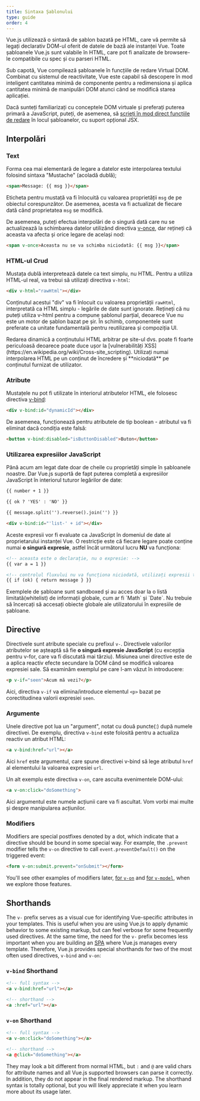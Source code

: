 ```yaml
---
title: Sintaxa Șablonului
type: guide
order: 4
---
```


Vue.js utilizează o sintaxă de șablon bazată pe HTML, care vă permite să legați declarativ DOM-ul oferit de datele de bază ale instanței Vue. Toate șabloanele Vue.js sunt valabile în HTML, care pot fi analizate de browsere-le compatibile cu spec și cu parseri HTML.

Sub capotă, Vue compilează șabloanele în funcțiile de redare Virtual DOM. Combinat cu sistemul de reactivitate, Vue este capabil să descopere în mod inteligent cantitatea minimă de componente pentru a redimensiona și aplica cantitatea minimă de manipulări DOM atunci când se modifică starea aplicației.

Dacă sunteți familiarizați cu conceptele DOM virtuale și preferați puterea primară a JavaScript, puteți, de asemenea, să [scrieți în mod direct funcțiile de redare](render-function.html) în locul șabloanelor, cu suport opțional JSX.

## Interpolări

### Text

Forma cea mai elementară de legare a datelor este interpolarea textului folosind sintaxa "Mustache" (acoladă dublă);

``` html
<span>Message: {{ msg }}</span>
```

Eticheta pentru mustață va fi înlocuită cu valoarea proprietății `msg` de pe obiectul corespunzător. De asemenea, acesta va fi actualizat de fiecare dată când proprietatea `msg` se modifică.

De asemenea, puteți efectua interpolări de o singură dată care nu se actualizează la schimbarea datelor utilizând directiva [v-once](../api/#v-once), dar rețineți că aceasta va afecta și orice legare de același nod:

``` html
<span v-once>Aceasta nu se va schimba niciodată: {{ msg }}</span>
```

### HTML-ul Crud

Mustața dublă interpretează datele ca text simplu, nu HTML. Pentru a utiliza HTML-ul real, va trebui să utilizați directiva `v-html`:

``` html
<div v-html="rawHtml"></div>
```

Conținutul acestui "div" va fi înlocuit cu valoarea proprietății `rawHtml`, interpretată ca HTML simplu - legările de date sunt ignorate. Rețineți că nu puteți utiliza v-html pentru a compune șablonul parțial, deoarece Vue nu este un motor de șablon bazat pe șir. În schimb, componentele sunt preferate ca unitate fundamentală pentru reutilizarea și compoziția UI.


<p class="tip"> Redarea dinamică a conținutului HTML arbitrar pe site-ul dvs. poate fi foarte periculoasă deoarece poate duce ușor la [vulnerabilități XSS](https://en.wikipedia.org/wiki/Cross-site_scripting). Utilizați numai interpolarea HTML pe un conținut de încredere și **niciodată** pe conținutul furnizat de utilizator. </p>

### Atribute

Mustațele nu pot fi utilizate în interiorul atributelor HTML, ele folosesc directiva [v-bind](../api/#v-bind):


``` html
<div v-bind:id="dynamicId"></div>
```
De asemenea, funcționează pentru atributele de tip boolean - atributul va fi eliminat dacă condiția este falsă:

``` html
<button v-bind:disabled="isButtonDisabled">Buton</button>
```

### Utilizarea expresiilor JavaScript

Până acum am legat date doar de cheile cu proprietăți simple în șabloanele noastre. Dar Vue.js suportă de fapt puterea completă a expresiilor JavaScript în interiorul tuturor legărilor de date:

``` html
{{ number + 1 }}

{{ ok ? 'YES' : 'NO' }}

{{ message.split('').reverse().join('') }}

<div v-bind:id="'list-' + id"></div>
```

Aceste expresii vor fi evaluate ca JavaScript în domeniul de date al proprietarului instanței Vue. O restricție este că fiecare legare poate conține numai **o singură expresie**, astfel încât următorul lucru **NU** va funcționa:

``` html
<!-- aceasta este o declarație, nu o expresie: -->
{{ var a = 1 }}

<!-- controlul fluxului nu va funcționa niciodată, utilizați expresii ternare -->
{{ if (ok) { return message } }}
```

<p class="tip">Exemplele de șabloane sunt sandboxed și au acces doar la o listă limitată(whitelist) de informații globale, cum ar fi `Math` și `Date`. Nu trebuie să încercați să accesați obiecte globale ale utilizatorului în expresiile de șabloane.</p>

## Directive

Directivele sunt atribute speciale cu prefixul `v-`. Directivele valorilor atributelor se așteaptă să fie **o singură expresie JavaScript** (cu excepția pentru v-for, care va fi discutată mai târziu). Misiunea unei directive este de a aplica reactiv efecte secundare la DOM când se modifică valoarea expresiei sale. Să examinăm exemplul pe care l-am văzut în introducere:

``` html
<p v-if="seen">Acum mă vezi?</p>
```

Aici, directiva `v-if` va elimina/introduce elementul `<p>` bazat pe corectitudinea valorii expresiei `seen`.

### Argumente

Unele directive pot lua un "argument", notat cu două puncte(:) după numele directivei. De exemplu, directiva `v-bind` este folosită pentru a actualiza reactiv un atribut HTML:

``` html
<a v-bind:href="url"></a>
```

Aici `href` este argumentul, care spune directivei v-bind să lege atributul `href` al elementului la valoarea expresiei `url`.

Un alt exemplu este directiva `v-on`, care asculta evenimentele DOM-ului:

``` html
<a v-on:click="doSomething">
```

Aici argumentul este numele acțiunii care va fi ascultat. Vom vorbi mai multe și despre manipularea acțiunilor.

### Modifiers

Modifiers are special postfixes denoted by a dot, which indicate that a directive should be bound in some special way. For example, the `.prevent` modifier tells the `v-on` directive to call `event.preventDefault()` on the triggered event:

``` html
<form v-on:submit.prevent="onSubmit"></form>
```

You'll see other examples of modifiers later, [for `v-on`](events.html#Event-Modifiers) and [for `v-model`](forms.html#Modifiers), when we explore those features.

## Shorthands

The `v-` prefix serves as a visual cue for identifying Vue-specific attributes in your templates. This is useful when you are using Vue.js to apply dynamic behavior to some existing markup, but can feel verbose for some frequently used directives. At the same time, the need for the `v-` prefix becomes less important when you are building an [SPA](https://en.wikipedia.org/wiki/Single-page_application) where Vue.js manages every template. Therefore, Vue.js provides special shorthands for two of the most often used directives, `v-bind` and `v-on`:

### `v-bind` Shorthand

``` html
<!-- full syntax -->
<a v-bind:href="url"></a>

<!-- shorthand -->
<a :href="url"></a>
```

### `v-on` Shorthand

``` html
<!-- full syntax -->
<a v-on:click="doSomething"></a>

<!-- shorthand -->
<a @click="doSomething"></a>
```

They may look a bit different from normal HTML, but `:` and `@` are valid chars for attribute names and all Vue.js supported browsers can parse it correctly. In addition, they do not appear in the final rendered markup. The shorthand syntax is totally optional, but you will likely appreciate it when you learn more about its usage later.
